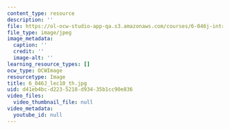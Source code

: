 ```yaml
---
content_type: resource
description: ''
file: https://ol-ocw-studio-app-qa.s3.amazonaws.com/courses/6-046j-introduction-to-algorithms-sma-5503-fall-2005/d41eb4bcd2235218d93435b1cc90e836_6_046J_lec10_th.jpg
file_type: image/jpeg
image_metadata:
  caption: ''
  credit: ''
  image-alt: ''
learning_resource_types: []
ocw_type: OCWImage
resourcetype: Image
title: 6_046J_lec10_th.jpg
uid: d41eb4bc-d223-5218-d934-35b1cc90e836
video_files:
  video_thumbnail_file: null
video_metadata:
  youtube_id: null
---
```

